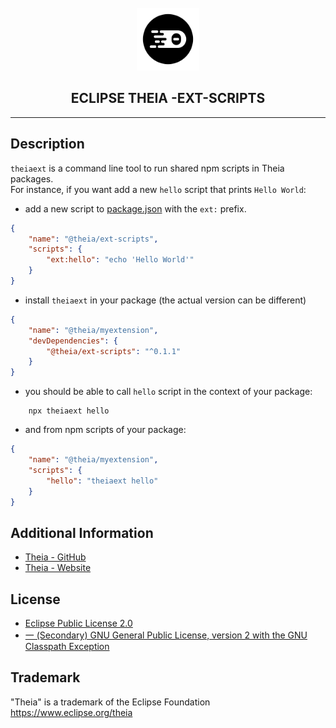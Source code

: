 <div align='center'>

<br />

<img src='https://raw.githubusercontent.com/eclipse-theia/theia/master/logo/theia.svg?sanitize=true' alt='theia-ext-logo' width='100px' />

<h2>ECLIPSE THEIA -EXT-SCRIPTS</h2>

<hr />

</div>

## Description


`theiaext` is a command line tool to run shared npm scripts in Theia packages.\
For instance, if you want add a new `hello` script that prints `Hello World`:

- add a new script to [package.json](./package.json) with the `ext:` prefix.

```json
{
    "name": "@theia/ext-scripts",
    "scripts": {
        "ext:hello": "echo 'Hello World'"
    }
}
```

- install `theiaext` in your package (the actual version can be different)

```json
{
    "name": "@theia/myextension",
    "devDependencies": {
        "@theia/ext-scripts": "^0.1.1"
    }
}
```

- you should be able to call `hello` script in the context of your package:

```shell
    npx theiaext hello
````

- and from npm scripts of your package:

```json
{
    "name": "@theia/myextension",
    "scripts": {
        "hello": "theiaext hello"
    }
}
```

## Additional Information

- [Theia - GitHub](https://github.com/eclipse-theia/theia)
- [Theia - Website](https://theia-ide.org/)

## License

- [Eclipse Public License 2.0](http://www.eclipse.org/legal/epl-2.0/)
- [一 (Secondary) GNU General Public License, version 2 with the GNU Classpath Exception](https://projects.eclipse.org/license/secondary-gpl-2.0-cp)

## Trademark
"Theia" is a trademark of the Eclipse Foundation
https://www.eclipse.org/theia
